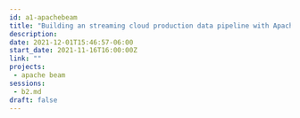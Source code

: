 ```yaml
---
id: a1-apachebeam
title: "Building an streaming cloud production data pipeline with Apache Beam"
description: 
date: 2021-12-01T15:46:57-06:00
start_date: 2021-11-16T16:00:00Z
link: "" 
projects: 
 - apache beam 
sessions: 
 - b2.md
draft: false
---
```




